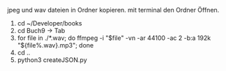 
jpeg und wav dateien in Ordner kopieren.
mit terminal den Ordner Öffnen.

1. cd ~/Developer/books
2. cd Buch9 -> Tab
3. for file in ./*.wav; do ffmpeg -i "$file" -vn -ar 44100 -ac 2 -b:a 192k "${file%.wav}.mp3"; done
4. cd ..
5. python3 createJSON.py 


